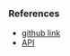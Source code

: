 ### References

- [github link](https://github.com/puppeteer/puppeteer)
- [API](https://github.com/puppeteer/puppeteer/blob/v5.2.1/docs/api.md)

